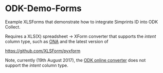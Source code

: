 # ODK-Demo-Forms
Example XLSForms that demonstrate how to integrate Simprints ID into ODK Collect. 

Requires a XLS(X) spreadsheet -> XForm converter that supports the *intent* column type, such as [ONA](https://ona.io/) and the latest version of 

https://github.com/XLSForm/pyxform


Note, currently (19th August 2017), the [ODK online converter](http://opendatakit.org/xiframe/) does not support the *intent* column type. 